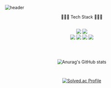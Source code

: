 
<!--
**doonghui/doonghui** is a ✨ _special_ ✨ repository because its `README.md` (this file) appears on your GitHub profile.

Here are some ideas to get you started:

- 🔭 I’m currently working on ...
- 🌱 I’m currently learning ...
- 👯 I’m looking to collaborate on ...
- 🤔 I’m looking for help with ...
- 💬 Ask me about ...
- 📫 How to reach me: ...
- 😄 Pronouns: ...
- ⚡ Fun fact: ...
-->

![header](https://capsule-render.vercel.app/api?type=venom&color=auto&height=300&section=header&text=doonghui&fontSize=90)

<div align="center">
  🧑🏻‍💻 Tech Stack 🧑🏻‍💻
<br>
<br>

  <img src="https://img.shields.io/badge/java-007396?style=flat-square&logo=java&logoColor=white"/>  <img src="https://img.shields.io/badge/Spring-6DB33F?style=flat-square&logo=Spring&logoColor=white"/> <br> <img src="https://img.shields.io/badge/MySQL-4479A1?style=flat-square&logo=MySQL&logoColor=white"/>   <img src="https://img.shields.io/badge/redis-FF4438?style=flat-square&logo=redis&logoColor=white"/>  <img src="https://img.shields.io/badge/AWS-535D6C?style=flat-square&logo=aws&logoColor=white"/>   <img src="https://img.shields.io/badge/docker-2496ED?style=flat-square&logo=docker&logoColor=white"/>
  
<br>
<br>

 ![Anurag's GitHub stats](https://github-readme-stats.vercel.app/api?username=doonghui&show_icons=true&theme=radical)

<br>

[![Solved.ac Profile](http://mazassumnida.wtf/api/v2/generate_badge?boj=louisp0215)](https://solved.ac/louisp0215/)


</div>


